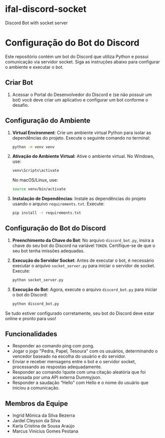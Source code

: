 # ifal-discord-socket
 Discord Bot with socket server

# Configuração do Bot do Discord

Este repositório contém um bot do Discord que utiliza Python e possui comunicação via servidor socket. Siga as instruções abaixo para configurar o ambiente e executar o bot.

## Criar Bot 
1. Acessar o Portal do Desenvolvedor do Discord e (se não possuir um bot) você deve criar um aplicativo e configurar um bot conforme o desafio.

## Configuração do Ambiente

1. **Virtual Environment**: Crie um ambiente virtual Python para isolar as dependências do projeto. Execute o seguinte comando no terminal:

    ```bash
    python -m venv venv
    ```

2. **Ativação do Ambiente Virtual**: Ative o ambiente virtual. No Windows, use:

    ```bash
    venv\Scripts\activate
    ```

    No macOS/Linux, use:

    ```bash
    source venv/bin/activate
    ```

3. **Instalação de Dependências**: Instale as dependências do projeto usando o arquivo `requirements.txt`. Execute:

    ```bash
    pip install -r requirements.txt
    ```

## Configuração do Bot do Discord

1. **Preenchimento da Chave do Bot**: No arquivo `discord_bot.py`, insira a chave do seu bot do Discord na variável `TOKEN`. Certifique-se de que o seu bot tenha imissões adequadas.

2. **Execução do Servidor Socket**: Antes de executar o bot, é necessário executar o arquivo `socket_server.py` para iniciar o servidor de socket. Execute:

    ```bash
    python socket_server.py
    ```

3. **Execução do Bot**: Agora, execute o arquivo `discord_bot.py` para iniciar o bot do Discord:

    ```bash
    python discord_bot.py
    ```

Se tudo estiver configurado corretamente, seu bot do Discord deve estar online e pronto para uso!

## Funcionalidades
- Responder ao comando ping com pong.
- Jogar o jogo &quot;Pedra, Papel, Tesoura&quot; com os usuários, determinando o vencedor baseado na escolha do usuário e do servidor.
- Enviar e receber mensagens entre o bot e o servidor socket, processando as respostas adequadamente.
- Responder ao comando !quote com uma citação aleatória que foi acessada por uma API externa Dummyjson.
- Responder a saudação “Hello” com Hello e o nome do usuário que iniciou a comunicação.

## Membros da Equipe

- Ingrid Mônica da Silva Bezerra
- Jardel Cleyson da Silva
- Karla Cristina de Sousa Araújo
- Marcus Vinicius Gomes Pestana
